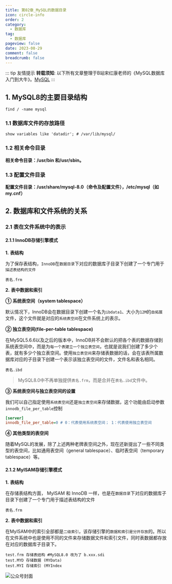 ```yaml
---
title: 第02章_MySQL的数据目录
icon: circle-info
order: 2
category:
  - 数据库
tag:
  - 数据库
pageview: false
date: 2023-08-29
comment: false
breadcrumb: false
---
```



::: tip  友情提示
**转载须知**: 以下所有文章整理于B站宋红康老师的《MySQL数据库入门到大牛》。[MySQL](https://www.bilibili.com/video/BV1iq4y1u7vj?p=1&vd_source=cea816a08805c218ac4390ae9b61ae31)
:::

## 1. MySQL8的主要目录结构

```shell
find / -name mysql
```

### 1.1 数据库文件的存放路径 

```mysql
show variables like 'datadir'; # /var/lib/mysql/
```



### 1.2 相关命令目录

**相关命令目录：/usr/bin 和/usr/sbin。**



### 1.3 配置文件目录

**配置文件目录：/usr/share/mysql-8.0（命令及配置文件），/etc/mysql（如my.cnf）**



## 2. 数据库和文件系统的关系

### 2.1 表在文件系统中的表示 



#### 2.1.1 InnoDB存储引擎模式 

**1.** **表结构**

为了保存表结构，`InnoDB`在`数据目录`下对应的数据库子目录下创建了一个专门用于`描述表结构的文件`

```
表名.frm
```

**2.** **表中数据和索引**

**① 系统表空间（system tablespace）**

默认情况下，InnoDB会在数据目录下创建一个名为`ibdata1`、大小为`12M`的`自拓展`文件，这个文件就是对应的`系统表空间`在文件系统上的表示。

**② 独立表空间(file-per-table tablespace)** 

在MySQL5.6.6以及之后的版本中，InnoDB并不会默认的把各个表的数据存储到系统表空间中，而是为`每一个表建立一个独立表空间`，也就是说我们创建了多少个表，就有多少个独立表空间。使用`独立表空间`来存储表数据的话，会在该表所属数据库对应的子目录下创建一个表示该独立表空间的文件，文件名和表名相同。

```
表名.ibd
```

> MySQL8.0中不再单独提供`表名.frm`，而是合并在`表名.ibd`文件中。

**③ 系统表空间与独立表空间的设置**

我们可以自己指定使用`系统表空间`还是`独立表空间`来存储数据，这个功能由启动参数`innodb_file_per_table`控制

```ini
[server] 
innodb_file_per_table=0 # 0：代表使用系统表空间； 1：代表使用独立表空间
```

**④ 其他类型的表空间**

随着MySQL的发展，除了上述两种老牌表空间之外，现在还新提出了一些不同类型的表空间，比如通用表空间（general tablespace）、临时表空间（temporary tablespace）等。

#### 2.1.2 MyISAM存储引擎模式 

**1.** **表结构**

在存储表结构方面， MyISAM 和 InnoDB 一样，也是在`数据目录`下对应的数据库子目录下创建了一个专门用于描述表结构的文件

```
表名.frm
```

**2.** **表中数据和索引**

在MyISAM中的索引全部都是`二级索引`，该存储引擎的`数据和索引是分开存放`的。所以在文件系统中也是使用不同的文件来存储数据文件和索引文件，同时表数据都存放在对应的数据库子目录下。

```
test.frm 存储表结构 #MySQL8.0 改为了 b.xxx.sdi
test.MYD 存储数据 (MYData) 
test.MYI 存储索引 (MYIndex
```



![公众号封面](https://gaoziman.oss-cn-hangzhou.aliyuncs.com/LeoPic202312031906036.png)